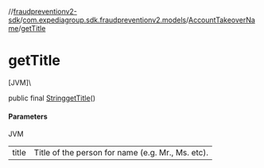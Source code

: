 //[fraudpreventionv2-sdk](../../../index.md)/[com.expediagroup.sdk.fraudpreventionv2.models](../index.md)/[AccountTakeoverName](index.md)/[getTitle](get-title.md)

# getTitle

[JVM]\

public final [String](https://docs.oracle.com/javase/8/docs/api/java/lang/String.html)[getTitle](get-title.md)()

#### Parameters

JVM

| | |
|---|---|
| title | Title of the person for name (e.g. Mr., Ms. etc). |
